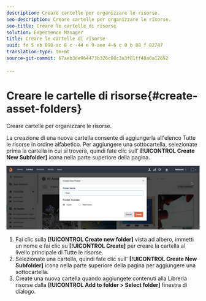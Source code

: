 ```yaml
---
description: Creare cartelle per organizzare le risorse.
seo-description: Creare cartelle per organizzare le risorse.
seo-title: Creare le cartelle di risorse
solution: Experience Manager
title: Creare le cartelle di risorse
uuid: fe 5 eb 098-ac 8 c -44 e 9-aee 4-6 c 0 b 88 f 82747
translation-type: tm+mt
source-git-commit: 67aeb3de964473b326c88c3a3f81ff48a6a12652

---
```



# Creare le cartelle di risorse{#create-asset-folders}

Creare cartelle per organizzare le risorse.

La creazione di una nuova cartella consente di aggiungerla all'elenco Tutte le risorse in ordine alfabetico. Per aggiungere una sottocartella, selezionate prima la cartella in cui si troverà, quindi fate clic sull' **[!UICONTROL Create New Subfolder]** icona nella parte superiore della pagina.

![](assets/LibraryNewFolder-1024x338.png)

1. Fai clic sulla **[!UICONTROL Create new folder]** vista ad albero, immetti un nome e fai clic su **[!UICONTROL Create]** per creare la cartella al livello principale di Tutte le risorse.
1. Selezionate una cartella, quindi fate clic sull' **[!UICONTROL Create New Subfolder]** icona nella parte superiore della pagina per aggiungere una sottocartella.
1. Create una nuova cartella quando aggiungete contenuti alla Libreria risorse dalla **[!UICONTROL Add to folder > Select folder]** finestra di dialogo.
